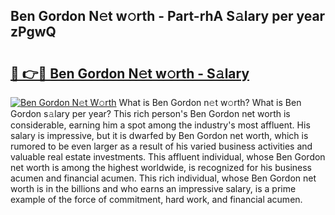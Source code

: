 ## Ben Gordon N𝚎t w𝚘rth - Part-rhA S𝚊lary per year zPgwQ

# <h2><a href="http://gc1s9wd.nevu.top/?p=Ben+Gordon">🔗 👉🔴 Ben Gordon N𝚎t w𝚘rth - S𝚊lary</a></h2>

[![Ben Gordon N𝚎t W𝚘rth](https://i.imgur.com/Oavwk0R.jpeg)](http://gc1s9wd.nevu.top/?p=Ben+Gordon)
What is Ben Gordon n𝚎t w𝚘rth? What is Ben Gordon s𝚊lary per year?
This rich person's Ben Gordon net worth is considerable, earning him a spot among the industry's most affluent. His salary is impressive, but it is dwarfed by Ben Gordon net worth, which is rumored to be even larger as a result of his varied business activities and valuable real estate investments. This affluent individual, whose Ben Gordon net worth is among the highest worldwide, is recognized for his business acumen and financial acumen. This rich individual, whose Ben Gordon net worth is in the billions and who earns an impressive salary, is a prime example of the force of commitment, hard work, and financial acumen.
